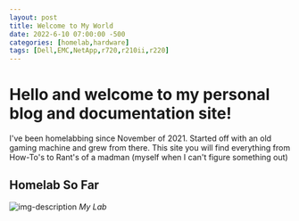 ```yaml
---
layout: post
title: Welcome to My World
date: 2022-6-10 07:00:00 -500
categories: [homelab,hardware]
tags: [Dell,EMC,NetApp,r720,r210ii,r220]
---
```


# Hello and welcome to my personal blog and documentation site!

I\'ve been homelabbing since November of 2021.  Started off with an old gaming machine and grew from there.
This site you will find everything from How-To\'s to Rant\'s of a madman (myself when I can\'t figure something out)

## Homelab So Far

![img-description](https://pbs.twimg.com/media/FVMtaWCWYAE5Xc_?format=jpg&name=4096x4096)
_My Lab_